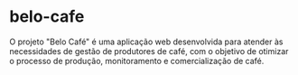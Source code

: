# belo-cafe
O projeto "Belo Café" é uma aplicação web desenvolvida para atender às necessidades de gestão de produtores de café, com o objetivo de otimizar o processo de produção, monitoramento e comercialização de café.
